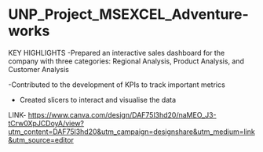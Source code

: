 # UNP_Project_MSEXCEL_Adventure-works
KEY HIGHLIGHTS
-Prepared an interactive sales dashboard for the company with three categories: Regional Analysis, Product Analysis, and Customer Analysis

-Contributed to the development of KPIs to track important metrics

- Created slicers to interact and visualise the data


LINK- https://www.canva.com/design/DAF75l3hd20/naMEO_J3-tCrw0XpJCDoyA/view?utm_content=DAF75l3hd20&utm_campaign=designshare&utm_medium=link&utm_source=editor
